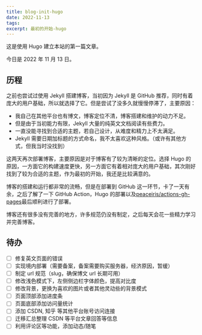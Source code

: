 ```yaml
---
title: blog-init-hugo
date: 2022-11-13
tags:
excerpt: 最初的开始-hugo
---
```


这是使用 Hugo 建立本站的第一篇文章。

今日是 2022 年 11 月 13 日。

## 历程

之前也尝试过使用 Jekyll 搭建博客，当初因为 Jekyll 是 GitHub 推荐，同时有着庞大的用户基础，所以就选择了它。但是尝试了没多久就慢慢停滞了，主要原因：

- 我自己在其他平台也有博文，博客定位不清，博客搭建和维护的动力不足。
- 但是由于当初能力有限，Jekyll 大量的纯英文文档阅读有些费力。
- 一直没能寻找到合适的主题，若自己设计，从难度和精力上不太满足。
- Jekyll 需要日期加标题的方式命名，我不太喜欢这种风格。（或许有其他方式，但我当时没找到）

这两天再次部署博客，主要原因是对于博客有了较为清晰的定位。选择 Hugo 的原因，一方面它的构建速度更快，另一方面它有着相对庞大的用户基础，其次刚好找到了较为合适的主题，作为最初的开始，我还是比较满意的。

博客的搭建和运行都非常的流畅，但是在部署到 GitHub 这一环节，卡了一天有余，之后了解了一下 GitHub Action，Hugo 的部署以及[peaceiris/actions-gh-pages](https://github.com/peaceiris/actions-gh-pages)最后顺利进行了部署。

博客还有很多没有完善的地方，许多规范仍没有制定，之后每天会花一些精力学习并完善博客。

## 待办

- [ ] 修复英文页面的错误
- [ ] 实现境内部署（需要备案，备案需要购买服务器，经济原因，暂缓）
- [ ] 制定 url 规范（slug，确保博文 url 长期可用）
- [ ] 修改浅色模式下，左侧侧边栏字体颜色，提高对比度
- [ ] 修改背景，更换为喜欢的图片或者其他灵动些的背景模式
- [ ] 页面顶部添加进度条
- [ ] 页面底部添加访问量统计
- [ ] 添加 CSDN, 知乎 等其他平台账号访问连接
- [ ] 迁移汇总整理 CSDN 等平台文章回答等信息
- [ ] 利用评论区等功能，添加动态/随笔

<!--
Copyright © 2022,2023 [cc01cc](https://github.com/cc01cc)

本页面采用 [知识共享署名-非商业性使用 4.0 国际许可协议](http://creativecommons.org/licenses/by-nc/4.0/) 进行许可。

转载请注明原始地址：<https://github.com/cc01cc/cc01cc>
-->